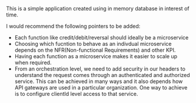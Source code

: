 This is a simple application created using in memory database in interest of time.

I would recommend the following pointers to be added:
  - Each function like credit/debit/reversal should ideally be a microservice
  - Choosing which fucntion to behave as an indivdual microservice depends on the NFR(Non-functional Requirements) and other KPI.
  - Having each function as a microservice makes it easier to scale up when required.
  - From an orchestration level, we need to add security in our headers to understand the request comes through an authenticated and
  authorized service. This can be achieved in many ways and it also depends how API gateways are used in a particular organization.
  One way to achieve is to configure clientId level access to that service.
